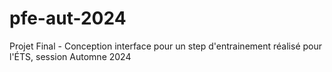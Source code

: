 # pfe-aut-2024
Projet Final - Conception interface pour un step d'entrainement réalisé pour l'ÉTS, session Automne 2024
